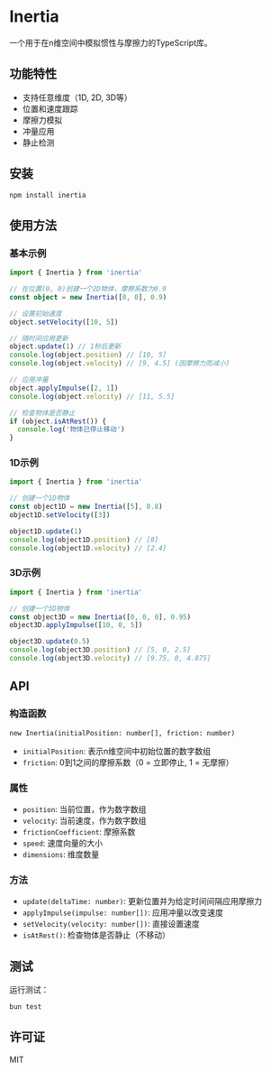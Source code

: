 # Inertia

一个用于在n维空间中模拟惯性与摩擦力的TypeScript库。

## 功能特性

- 支持任意维度（1D, 2D, 3D等）
- 位置和速度跟踪
- 摩擦力模拟
- 冲量应用
- 静止检测

## 安装

```bash
npm install inertia
```

## 使用方法

### 基本示例

```typescript
import { Inertia } from 'inertia'

// 在位置(0, 0)创建一个2D物体，摩擦系数为0.9
const object = new Inertia([0, 0], 0.9)

// 设置初始速度
object.setVelocity([10, 5])

// 随时间应用更新
object.update(1) // 1秒后更新
console.log(object.position) // [10, 5]
console.log(object.velocity) // [9, 4.5] (因摩擦力而减小)

// 应用冲量
object.applyImpulse([2, 1])
console.log(object.velocity) // [11, 5.5]

// 检查物体是否静止
if (object.isAtRest()) {
  console.log('物体已停止移动')
}
```

### 1D示例

```typescript
import { Inertia } from 'inertia'

// 创建一个1D物体
const object1D = new Inertia([5], 0.8)
object1D.setVelocity([3])

object1D.update(1)
console.log(object1D.position) // [8]
console.log(object1D.velocity) // [2.4]
```

### 3D示例

```typescript
import { Inertia } from 'inertia'

// 创建一个3D物体
const object3D = new Inertia([0, 0, 0], 0.95)
object3D.applyImpulse([10, 0, 5])

object3D.update(0.5)
console.log(object3D.position) // [5, 0, 2.5]
console.log(object3D.velocity) // [9.75, 0, 4.875]
```

## API

### 构造函数

`new Inertia(initialPosition: number[], friction: number)`

- `initialPosition`: 表示n维空间中初始位置的数字数组
- `friction`: 0到1之间的摩擦系数（0 = 立即停止, 1 = 无摩擦）

### 属性

- `position`: 当前位置，作为数字数组
- `velocity`: 当前速度，作为数字数组
- `frictionCoefficient`: 摩擦系数
- `speed`: 速度向量的大小
- `dimensions`: 维度数量

### 方法

- `update(deltaTime: number)`: 更新位置并为给定时间间隔应用摩擦力
- `applyImpulse(impulse: number[])`: 应用冲量以改变速度
- `setVelocity(velocity: number[])`: 直接设置速度
- `isAtRest()`: 检查物体是否静止（不移动）

## 测试

运行测试：

```bash
bun test
```

## 许可证

MIT

